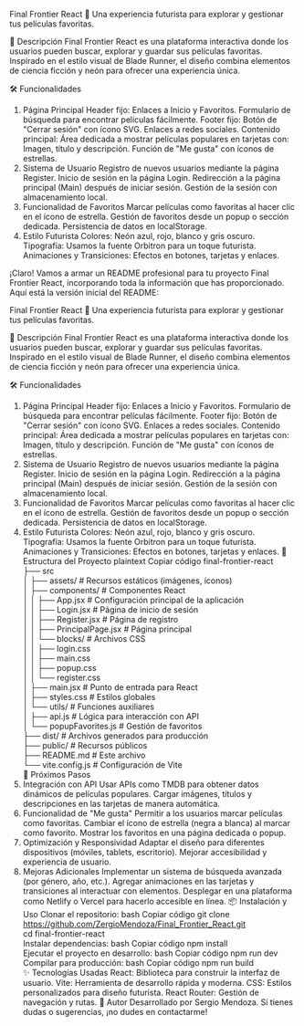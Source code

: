 Final Frontier React 🚀
Una experiencia futurista para explorar y gestionar tus películas favoritas.

🌟 Descripción
Final Frontier React es una plataforma interactiva donde los usuarios pueden buscar, explorar y guardar sus películas favoritas. Inspirado en el estilo visual de Blade Runner, el diseño combina elementos de ciencia ficción y neón para ofrecer una experiencia única.

🛠️ Funcionalidades
1. Página Principal
Header fijo:
Enlaces a Inicio y Favoritos.
Formulario de búsqueda para encontrar películas fácilmente.
Footer fijo:
Botón de "Cerrar sesión" con ícono SVG.
Enlaces a redes sociales.
Contenido principal:
Área dedicada a mostrar películas populares en tarjetas con:
Imagen, título y descripción.
Función de "Me gusta" con íconos de estrellas.
2. Sistema de Usuario
Registro de nuevos usuarios mediante la página Register.
Inicio de sesión en la página Login.
Redirección a la página principal (Main) después de iniciar sesión.
Gestión de la sesión con almacenamiento local.
3. Funcionalidad de Favoritos
Marcar películas como favoritas al hacer clic en el ícono de estrella.
Gestión de favoritos desde un popup o sección dedicada.
Persistencia de datos en localStorage.
4. Estilo Futurista
Colores: Neón azul, rojo, blanco y gris oscuro.
Tipografía: Usamos la fuente Orbitron para un toque futurista.
Animaciones y Transiciones: Efectos en botones, tarjetas y enlaces.


¡Claro! Vamos a armar un README profesional para tu proyecto Final Frontier React, incorporando toda la información que has proporcionado. Aquí está la versión inicial del README:

Final Frontier React 🚀
Una experiencia futurista para explorar y gestionar tus películas favoritas.

🌟 Descripción
Final Frontier React es una plataforma interactiva donde los usuarios pueden buscar, explorar y guardar sus películas favoritas. Inspirado en el estilo visual de Blade Runner, el diseño combina elementos de ciencia ficción y neón para ofrecer una experiencia única.

🛠️ Funcionalidades
1. Página Principal
Header fijo:
Enlaces a Inicio y Favoritos.
Formulario de búsqueda para encontrar películas fácilmente.
Footer fijo:
Botón de "Cerrar sesión" con ícono SVG.
Enlaces a redes sociales.
Contenido principal:
Área dedicada a mostrar películas populares en tarjetas con:
Imagen, título y descripción.
Función de "Me gusta" con íconos de estrellas.
2. Sistema de Usuario
Registro de nuevos usuarios mediante la página Register.
Inicio de sesión en la página Login.
Redirección a la página principal (Main) después de iniciar sesión.
Gestión de la sesión con almacenamiento local.
3. Funcionalidad de Favoritos
Marcar películas como favoritas al hacer clic en el ícono de estrella.
Gestión de favoritos desde un popup o sección dedicada.
Persistencia de datos en localStorage.
4. Estilo Futurista
Colores: Neón azul, rojo, blanco y gris oscuro.
Tipografía: Usamos la fuente Orbitron para un toque futurista.
Animaciones y Transiciones: Efectos en botones, tarjetas y enlaces.
📂 Estructura del Proyecto
plaintext
Copiar código
final-frontier-react  
├── src  
│   ├── assets/                # Recursos estáticos (imágenes, íconos)  
│   ├── components/            # Componentes React  
│   │   ├── App.jsx            # Configuración principal de la aplicación  
│   │   ├── Login.jsx          # Página de inicio de sesión  
│   │   ├── Register.jsx       # Página de registro  
│   │   ├── PrincipalPage.jsx  # Página principal  
│   │   └── blocks/            # Archivos CSS  
│   │       ├── login.css  
│   │       ├── main.css  
│   │       ├── popup.css  
│   │       └── register.css  
│   ├── main.jsx               # Punto de entrada para React  
│   ├── styles.css             # Estilos globales  
│   └── utils/                 # Funciones auxiliares  
│       ├── api.js             # Lógica para interacción con API  
│       └── popupFavorites.js  # Gestión de favoritos  
├── dist/                      # Archivos generados para producción  
├── public/                    # Recursos públicos  
├── README.md                  # Este archivo  
└── vite.config.js             # Configuración de Vite  
🚀 Próximos Pasos
1. Integración con API
Usar APIs como TMDB para obtener datos dinámicos de películas populares.
Cargar imágenes, títulos y descripciones en las tarjetas de manera automática.
2. Funcionalidad de "Me gusta"
Permitir a los usuarios marcar películas como favoritas.
Cambiar el ícono de estrella (negra a blanca) al marcar como favorito.
Mostrar los favoritos en una página dedicada o popup.
3. Optimización y Responsividad
Adaptar el diseño para diferentes dispositivos (móviles, tablets, escritorio).
Mejorar accesibilidad y experiencia de usuario.
4. Mejoras Adicionales
Implementar un sistema de búsqueda avanzada (por género, año, etc.).
Agregar animaciones en las tarjetas y transiciones al interactuar con elementos.
Desplegar en una plataforma como Netlify o Vercel para hacerlo accesible en línea.
📦 Instalación y Uso
Clonar el repositorio:
bash
Copiar código
git clone https://github.com/ZergioMendoza/Final_Frontier_React.git  
cd final-frontier-react  
Instalar dependencias:
bash
Copiar código
npm install  
Ejecutar el proyecto en desarrollo:
bash
Copiar código
npm run dev  
Compilar para producción:
bash
Copiar código
npm run build  
✨ Tecnologías Usadas
React: Biblioteca para construir la interfaz de usuario.
Vite: Herramienta de desarrollo rápida y moderna.
CSS: Estilos personalizados para diseño futurista.
React Router: Gestión de navegación y rutas.
🔗 Autor
Desarrollado por Sergio Mendoza.
Si tienes dudas o sugerencias, ¡no dudes en contactarme!